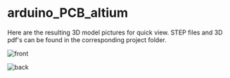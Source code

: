 # arduino_PCB_altium

Here are the resulting 3D model pictures for quick view. STEP files and 3D pdf's can be found in the corresponding project folder.

![front](https://github.com/anromanof/arduino_in_altium/blob/master/quick_view_pictures/front.PNG)

![back](https://github.com/anromanof/arduino_in_altium/blob/master/quick_view_pictures/back.PNG)
